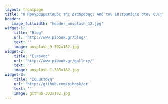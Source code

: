 ```yaml
---
layout: frontpage
title: "Ο Προγραμματισμός της Διάδρασης: Από τον Επιτραπέζιο στον Κινητό και Διάχυτο Υπολογισμό"
header:
   image_fullwidth: "header_unsplash_12.jpg"
widget-1:
    title: "Blog"
    url: 'http://www.pibook.gr/blog/'
    text: ''
    image: unsplash_9-302x182.jpg
widget-2:
    title: "Εικόνες"
    url: 'http://www.pibook.gr/gallery/'
    text: ''
    image: unsplash_1-303x182.jpg
widget-3:
    title: "Συμμετοχή"
    url: 'http://github.com/pibook/gr'
    text: ''
    image: github-303x182.jpg
---
```

